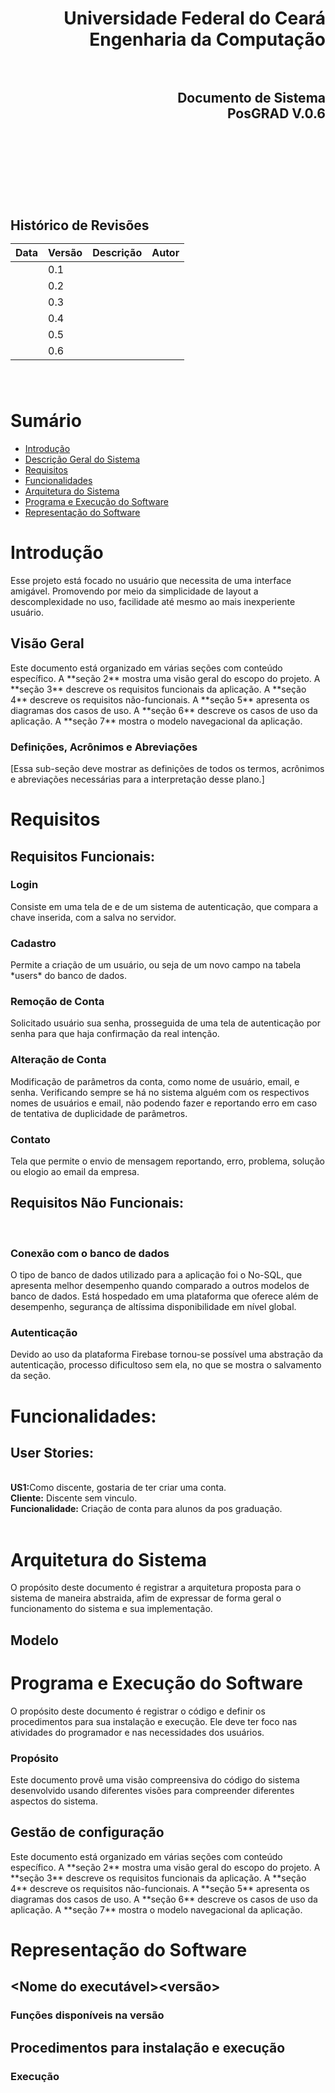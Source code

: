 <h1 align="right" > Universidade Federal do Ceará<br>Engenharia da Computação

<br>
<br>

<h2 align="right" >Documento de Sistema<br> PosGRAD V.0.6
<br>
<br>
<br>
<br>
<br>
<br>

<h2> Histórico de Revisões

  |**Data**    | **Versão** |  **Descrição**                                                                           |  **Autor** |
  |------------|------------| -----------------------------------------------------------------------------------------|------------|
  |            | 0.1        |                                                                                          |            |
  |            | 0.2        |                                                                                          |            |
  |            | 0.3        |                                                                                          |            |
  |            | 0.4        |                                                                                          |            |
  |            | 0.5        |                                                                                          |            |
  |            | 0.6        |                                                                                          |            | 
  <br>

Sumário
=======
 - [Introdução](#introdução)
 - [Descrição Geral do Sistema](#descrição-geral-do-sistema)
 - [Requisitos](#requisitos)
 - [Funcionalidades](#funcionalidades)
 - [Arquitetura do Sistema](#arquitetura-do-sistema)
 - [Programa e Execução do Software](#programa-e-execução-do-software)
 - [Representação do Software](#representação-do-software)
 

Introdução
==========

<p>Esse projeto está focado no usuário que necessita de uma interface
amigável. Promovendo por meio da simplicidade de layout a descomplexidade no
uso, facilidade até mesmo ao mais inexperiente usuário.<p/>

Visão Geral
-----------

<p>Este documento está organizado em várias
seções com conteúdo específico. A **seção 2** mostra uma visão geral do
escopo do projeto. A **seção 3** descreve os requisitos funcionais da
aplicação. A **seção 4** descreve os requisitos não-funcionais. A
**seção 5** apresenta os diagramas dos casos de uso. A **seção 6**
descreve os casos de uso da aplicação. A **seção 7** mostra o modelo
navegacional da aplicação.<p/>

### Definições, Acrônimos e Abreviações
<p>[Essa sub-seção deve mostrar as definições de todos os termos, acrônimos e abreviações necessárias para a interpretação desse plano.]</p>

Requisitos
==========

   Requisitos Funcionais:
   ----------------------

 
### Login

<p>Consiste em uma tela de e de um sistema de autenticação, que compara a
chave inserida, com a salva no servidor.<p/>

### Cadastro

<p>Permite a criação de um usuário, ou seja de um novo campo na tabela
*users* do banco de dados.<p/>

### Remoção de Conta

<p>Solicitado usuário sua senha, prosseguida de uma tela de autenticação
por senha para que haja confirmação da real intenção.<p/>

### Alteração de Conta

Modificação de parâmetros da conta, como nome de usuário, email, e
senha. Verificando sempre se há no sistema alguém com os respectivos
nomes de usuários e email, não podendo fazer e reportando erro em caso
de tentativa de duplicidade de parâmetros.

### Contato

Tela que permite o envio de mensagem reportando, erro, problema,
solução ou elogio ao email da empresa.

  Requisitos Não Funcionais:
  --------------------------
<br>

### Conexão com o banco de dados

O tipo de banco de dados utilizado para a aplicação foi o No-SQL, que
apresenta melhor desempenho quando comparado a outros modelos de banco
de dados. Está hospedado em uma plataforma que oferece além de
desempenho, segurança de altíssima disponibilidade em nível global.

### Autenticação

  Devido ao uso da plataforma Firebase tornou-se possível uma abstração
da autenticação, processo dificultoso sem ela, no que se mostra o
salvamento da seção.

Funcionalidades:
================
  User Stories:
  -------------
<br>
<b>US1:</b>Como discente, gostaria de ter criar uma conta.<br>
<b>Cliente:</b> Discente sem vinculo.<br>
<b>Funcionalidade:</b> Criação de conta para alunos da pos graduação.<br>
<br>


Arquitetura do Sistema
======================
  <p>O propósito deste documento é registrar a arquitetura proposta para o sistema de maneira abstraida, afim de expressar de forma geral o funcionamento do sistema e sua implementação.
<p/>

   Modelo
   ------
   <p><p/>

Programa e Execução do Software
===============================

<p>O propósito deste documento é registrar o código e definir os procedimentos para sua instalação e execução. Ele deve ter foco nas atividades do programador e nas necessidades dos usuários.
<p/>

### Propósito
<p>Este documento provê uma visão compreensiva do código do sistema desenvolvido usando diferentes visões para compreender diferentes aspectos do sistema.</p>

Gestão de configuração
----------------------

<p>Este documento está organizado em várias
seções com conteúdo específico. A **seção 2** mostra uma visão geral do
escopo do projeto. A **seção 3** descreve os requisitos funcionais da
aplicação. A **seção 4** descreve os requisitos não-funcionais. A
**seção 5** apresenta os diagramas dos casos de uso. A **seção 6**
descreve os casos de uso da aplicação. A **seção 7** mostra o modelo
navegacional da aplicação.<p/>


Representação do Software
=========================

   <Nome do executável><versão>
   ----------------------------
   ### Funções disponíveis na versão

  Procedimentos para instalação e execução
  ----------------------------------------
  ### Execução
